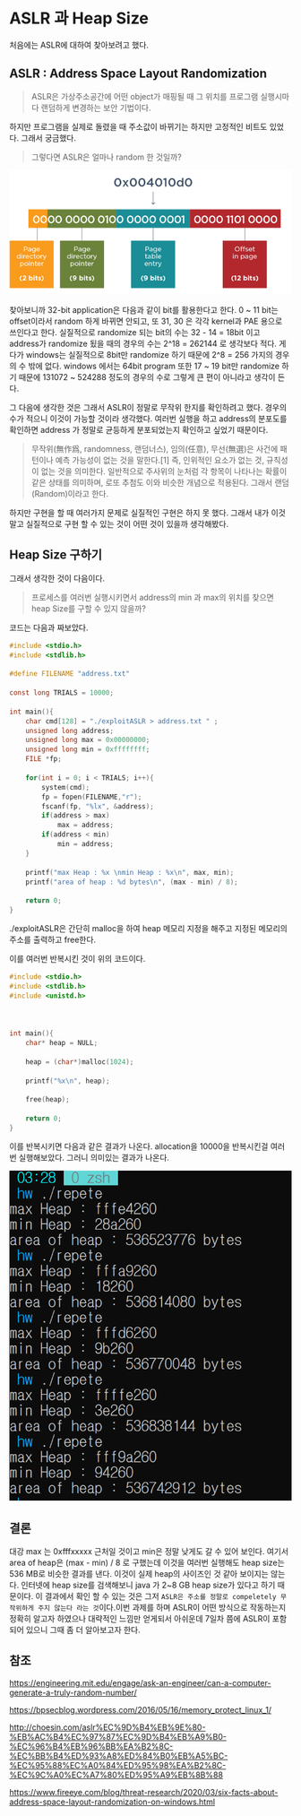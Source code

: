 # ASLR 과 Heap Size

처음에는 ASLR에 대하여 찾아보려고 했다.

## ASLR : Address Space Layout Randomization
>ASLR은 가상주소공간에 어떤 object가 매핑될 때 그 위치를 프로그램 실행시마다 랜덤하게 변경하는 보안 기법이다.


하지만 프로그램을 실제로 돌렸을 때 주소값이 바뀌기는 하지만 고정적인 비트도 있었다. 그래서 궁금했다. 

>그렇다면 ASLR은 얼마나 random 한 것일까?

![32bit](aslr32bit.jpg)

찾아보니까 32-bit application은 다음과 같이 bit를 활용한다고 한다. 0 ~ 11 bit는 offset이라서 random 하게 바뀌면 안되고, 또 31, 30 은 각각 kernel과 PAE 용으로 쓰인다고 한다. 실질적으로 randomize 되는 bit의 수는 32 - 14 = 18bit 이고 address가 randomize 됬을 때의 경우의 수는 2^18 = 262144 로 생각보다 적다. 게다가 windows는 실질적으로 8bit만 randomize 하기 때문에 2^8 = 256 가지의 경우의 수 밖에 없다. windows 에서는 64bit program 또한 17 ~ 19 bit만 randomize 하기 때문에 131072 ~ 524288 정도의 경우의 수로 그렇게 큰 편이 아니라고 생각이 든다.

그 다음에 생각한 것은 그래서 ASLR이 정말로 무작위 한지를 확인하려고 했다. 경우의 수가 적으니 이것이 가능할 것이라 생각했다. 여러번 실행을 하고 address의 분포도를 확인하면 address 가 정말로 균등하게 분포되었는지 확인하고 싶었기 때문이다. 

>무작위(無作爲, randomness, 랜덤너스), 임의(任意), 무선(無選)은 사건에 패턴이나 예측 가능성이 없는 것을 말한다.[1] 즉, 인위적인 요소가 없는 것, 규칙성이 없는 것을 의미한다. 일반적으로 주사위의 눈처럼 각 항목이 나타나는 확률이 같은 상태를 의미하며, 로또 추첨도 이와 비슷한 개념으로 적용된다. 그래서 랜덤(Random)이라고 한다.

하지만 구현을 할 때 여러가지 문제로 실질적인 구현은 하지 못 했다. 그래서 내가 이것 말고 실질적으로 구현 할 수 있는 것이 어떤 것이 있을까 생각해봤다.

## Heap Size 구하기

그래서 생각한 것이 다음이다.
 
>프로세스를 여러번 실행시키면서 address의 min 과 max의 위치를 찾으면 heap Size를 구할 수 있지 않을까?

코드는 다음과 짜보았다.

```c
#include <stdio.h>
#include <stdlib.h>

#define FILENAME "address.txt"

const long TRIALS = 10000;

int main(){
    char cmd[128] = "./exploitASLR > address.txt " ;
    unsigned long address;
    unsigned long max = 0x00000000;
    unsigned long min = 0xffffffff;
    FILE *fp;

    for(int i = 0; i < TRIALS; i++){
        system(cmd);
        fp = fopen(FILENAME,"r");
        fscanf(fp, "%lx", &address);
        if(address > max)
            max = address;
        if(address < min)
            min = address;
    }

    printf("max Heap : %x \nmin Heap : %x\n", max, min);
    printf("area of heap : %d bytes\n", (max - min) / 8);

    return 0;
}

```

./exploitASLR은 간단히 malloc을 하여 heap 메모리 지정을 해주고 지정된 메모리의 주소를 출력하고 free한다.

이를 여러번 반복시킨 것이 위의 코드이다.

```c
#include <stdio.h>
#include <stdlib.h>
#include <unistd.h>



int main(){
    char* heap = NULL;

    heap = (char*)malloc(1024);

    printf("%x\n", heap);

    free(heap);

    return 0;
}

```

이를 반복시키면 다음과 같은 결과가 나온다. allocation을 10000을 반복시킨걸 여러번 실행해보았다. 그러니 의미있는 결과가 나온다.

![result](result.PNG)

## 결론

대강 max 는 0xfffxxxxx 근처일 것이고 min은 정말 낮게도 갈 수 있어 보인다. 여기서 area of heap은 (max - min) / 8 로 구했는데 이것을 여러번 실행해도 heap size는 536 MB로 비슷한 결과를 낸다. 이것이 실제 heap의 사이즈인 것 같아 보이지는 않는다. 인터넷에 heap size를 검색해보니 java 가 2~8 GB heap size가 있다고 하기 때문이다. 이 결과에서 확인 할 수 있는 것은 그저 `ASLR은 주소를 정말로 compeletely 무작위하게 주지 않는다 라는 것`이다.이번 과제를 하며 ASLR이 어떤 방식으로 작동하는지 정확히 알고자 하였으나 대략적인 느낌만 얻게되서 아쉬운데 7일차 쯤에 ASLR이 포함 되어 있으니 그때 좀 더 알아보고자 한다.  

## 참조
https://engineering.mit.edu/engage/ask-an-engineer/can-a-computer-generate-a-truly-random-number/

https://bpsecblog.wordpress.com/2016/05/16/memory_protect_linux_1/

http://choesin.com/aslr%EC%9D%B4%EB%9E%80-%EB%AC%B4%EC%97%87%EC%9D%B4%EB%A9%B0-%EC%96%B4%EB%96%BB%EA%B2%8C-%EC%BB%B4%ED%93%A8%ED%84%B0%EB%A5%BC-%EC%95%88%EC%A0%84%ED%95%98%EA%B2%8C-%EC%9C%A0%EC%A7%80%ED%95%A9%EB%8B%88

https://www.fireeye.com/blog/threat-research/2020/03/six-facts-about-address-space-layout-randomization-on-windows.html